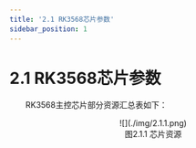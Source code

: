 ```yaml
---
title: '2.1 RK3568芯片参数'
sidebar_position: 1
---
```


# 2.1 RK3568芯片参数

&emsp;&emsp;RK3568主控芯片部分资源汇总表如下：


<center>
![](./img/2.1.1.png)<br />
图2.1.1 芯片资源
</center>










